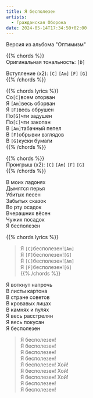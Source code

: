 ```yaml
---
title: Я бесполезен
artists: 
  - Гражданская Оборона
date: 2024-05-14T17:34:50+02:00
---
```


Версия из альбома "Оптимизм"

{{% chords %}}  
Оригинальная тональность: `[D]`  
  
Вступление (х2): `[C]` `[Am]` `[F]` `[G]`  
{{% /chords %}}

{{% chords lyrics %}}  
Со`[C]`всем оторван  
Я `[Am]`весь оборван  
Я `[F]`весь обрушен  
По`[G]`чти задушен  
По`[C]`чти закопан  
В `[Am]`табачный пепел  
В `[F]`обрывки взглядов  
В `[G]`куски бумаги  
{{% /chords %}}  

{{% chords %}}  
Проигрыш (x2): `[C]` `[Am]` `[F]` `[G]`  
{{% /chords %}}  

В моих ладонях  
Дымятся перья  
Убитых песен  
Забытых сказок  
Во рту осадок  
Вчерашних вёсен  
Чужих посадок  
Я бесполезен  

{{% chords lyrics %}}  
>Я `[C]`бесполезен!`[Am]`  
Я `[F]`бесполезен!`[G]`  
Я `[C]`бесполезен!`[Am]`  
Я `[F]`бесполезен!`[G]`  
{{% /chords %}}  

Я воткнут напрочь  
В листы картона  
В стране советов  
В кровавых лицах  
В камнях и пулях  
Я весь расстрелян  
Я весь покусан  
Я бесполезен  

>Я бесполезен!  
Я бесполезен!  
Я бесполезен!  
Я бесполезен!  
Я бесполезен! Хой!  
Я бесполезен! Хой!  
Я бесполезен! Хой!  
Я бесполезен!  
Я бесполезен!  
